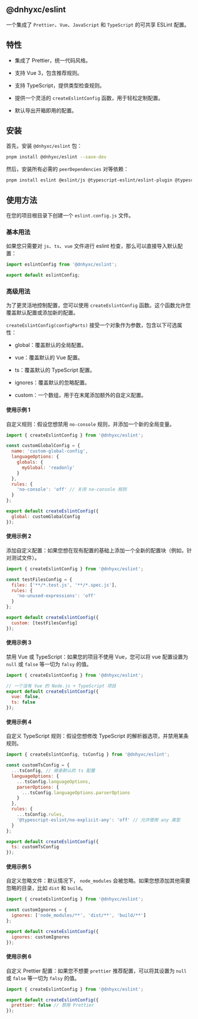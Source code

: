 ## @dnhyxc/eslint

一个集成了 `Prettier`、`Vue`、`JavaScript` 和 `TypeScript` 的可共享 ESLint 配置。

## 特性

- 集成了 Prettier，统一代码风格。

- 支持 Vue 3，包含推荐规则。

- 支持 TypeScript，提供类型检查规则。

- 提供一个灵活的 `createEslintConfig` 函数，用于轻松定制配置。

- 默认导出开箱即用的配置。

## 安装

首先，安装 `@dnhyxc/eslint` 包：

```bash
pnpm install @dnhyxc/eslint --save-dev
```

然后，安装所有必需的 `peerDependencies` 对等依赖：

```bash
pnpm install eslint @eslint/js @typescript-eslint/eslint-plugin @typescript-eslint/parser eslint-config-prettier eslint-plugin-prettier eslint-plugin-vue globals vue-eslint-parser --save-dev
```

## 使用方法

在您的项目根目录下创建一个 `eslint.config.js` 文件。

### 基本用法

如果您只需要对 `js`、`ts`、`vue` 文件进行 eslint 检查，那么可以直接导入默认配置：

```js
import eslintConfig from '@dnhyxc/eslint';

export default eslintConfig;
```

### 高级用法

为了更灵活地控制配置，您可以使用 `createEslintConfig` 函数。这个函数允许您覆盖默认配置或添加新的配置。

`createEslintConfig(configParts)` 接受一个对象作为参数，包含以下可选属性：

- global：覆盖默认的全局配置。

- vue：覆盖默认的 Vue 配置。

- ts：覆盖默认的 TypeScript 配置。

- ignores：覆盖默认的忽略配置。

- custom：一个数组，用于在末尾添加额外的自定义配置。

#### 使用示例 1

自定义规则：假设您想禁用 `no-console` 规则，并添加一个新的全局变量。

```js
import { createEslintConfig } from '@dnhyxc/eslint';

const customGlobalConfig = {
  name: 'custom-global-config',
  languageOptions: {
    globals: {
      myGlobal: 'readonly'
    }
  },
  rules: {
    'no-console': 'off' // 关闭 no-console 规则
  }
};

export default createEslintConfig({
  global: customGlobalConfig
});
```

#### 使用示例 2

添加自定义配置：如果您想在现有配置的基础上添加一个全新的配置块（例如，针对测试文件）。

```js
import { createEslintConfig } from '@dnhyxc/eslint';

const testFilesConfig = {
  files: ['**/*.test.js', '**/*.spec.js'],
  rules: {
    'no-unused-expressions': 'off'
  }
};

export default createEslintConfig({
  custom: [testFilesConfig]
});
```

#### 使用示例 3

禁用 Vue 或 TypeScript：如果您的项目不使用 Vue，您可以将 vue 配置设置为 `null` 或 `false` 等一切为 `falsy` 的值。

```js
import { createEslintConfig } from '@dnhyxc/eslint';

// 一个没有 Vue 的 Node.js + TypeScript 项目
export default createEslintConfig({
  vue: false,
  ts: false
});
```

#### 使用示例 4

自定义 TypeScript 规则：假设您想修改 TypeScript 的解析器选项，并禁用某条规则。

```js
import { createEslintConfig, tsConfig } from '@dnhyxc/eslint';

const customTsConfig = {
  ...tsConfig, // 继承默认的 ts 配置
  languageOptions: {
    ...tsConfig.languageOptions,
    parserOptions: {
      ...tsConfig.languageOptions.parserOptions
    }
  },
  rules: {
    ...tsConfig.rules,
    '@typescript-eslint/no-explicit-any': 'off' // 允许使用 any 类型
  }
};

export default createEslintConfig({
  ts: customTsConfig
});
```

#### 使用示例 5

自定义忽略文件：默认情况下， `node_modules` 会被忽略。如果您想添加其他需要忽略的目录，比如 `dist` 和 `build`。

```js
import { createEslintConfig } from '@dnhyxc/eslint';

const customIgnores = {
  ignores: ['node_modules/**', 'dist/**', 'build/**']
};

export default createEslintConfig({
  ignores: customIgnores
});
```

#### 使用示例 6

自定义 Prettier 配置：如果您不想要 `prettier` 推荐配置，可以将其设置为 `null` 或 `false` 等一切为 `falsy` 的值。

```js
import { createEslintConfig } from '@dnhyxc/eslint';

export default createEslintConfig({
  prettier: false // 禁用 Prettier
});
```
